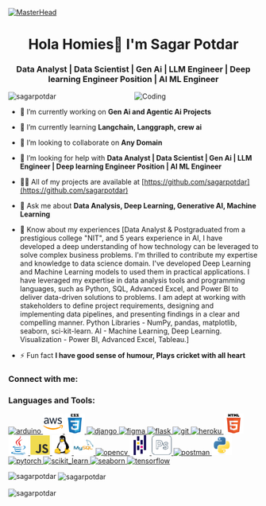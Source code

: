 [![MasterHead](https://static.vecteezy.com/system/resources/previews/009/233/529/non_2x/data-analysis-banner-web-icon-set-growth-focus-optimization-security-ranking-document-data-management-global-data-illustration-concept-vector.jpg)]()
<h1 align="center">Hola Homies👋 I'm Sagar Potdar</h1>
<h3 align="center">Data Analyst | Data Scientist | Gen Ai | LLM Engineer | Deep learning Engineer Position | AI ML Engineer</h3>
<img align="right" alt="Coding" width="250" src="https://media2.giphy.com/media/3oKIPEqDGUULpEU0aQ/giphy.gif?cid=ecf05e47qqt9w6c3mc5lteefc29rulcrrgnjh9xhma8sjmw8&rid=giphy.gif&ct=g">

<p align="left"> <img src="https://komarev.com/ghpvc/?username=sagarpotdar&label=Profile%20views&color=0e75b6&style=flat" alt="sagarpotdar" /> </p>


- 🔭 I’m currently working on **Gen Ai and Agentic Ai Projects**

- 🌱 I’m currently learning **Langchain, Langgraph, crew ai**

- 👯 I’m looking to collaborate on **Any Domain**

- 🤝 I’m looking for help with **Data Analyst | Data Scientist | Gen Ai | LLM Engineer | Deep learning Engineer Position | AI ML Engineer**

- 👨‍💻 All of my projects are available at [https://github.com/sagarpotdar](https://github.com/sagarpotdar)

- 💬 Ask me about **Data Analysis, Deep Learning, Generative AI, Machine Learning**

- 📄 Know about my experiences [Data Analyst & Postgraduated from a prestigious college "NIT", and 5 years experience in AI, I have developed a deep understanding of how technology can be leveraged to solve complex business problems. I'm thrilled to contribute my expertise and knowledge to data science domain. I've developed Deep Learning and Machine Learning models to used them in practical applications. I have leveraged my expertise in data analysis tools and programming languages, such as Python, SQL, Advanced Excel, and Power BI to deliver data-driven solutions to problems. I am adept at working with stakeholders to define project requirements, designing and implementing data pipelines, and presenting findings in a clear and compelling manner. Python Libraries - NumPy, pandas, matplotlib, seaborn, sci-kit-learn. AI - Machine Learning, Deep Learning. Visualization - Power BI, Advanced Excel, Tableau.]
- ⚡ Fun fact **I have good sense of humour, Plays cricket with all heart**

<h3 align="left">Connect with me:</h3>
<p align="left">
</p>

<h3 align="left">Languages and Tools:</h3>
<p align="left"> <a href="https://www.arduino.cc/" target="_blank" rel="noreferrer"> <img src="https://cdn.worldvectorlogo.com/logos/arduino-1.svg" alt="arduino" width="40" height="40"/> </a> <a href="https://aws.amazon.com" target="_blank" rel="noreferrer"> <img src="https://raw.githubusercontent.com/devicons/devicon/master/icons/amazonwebservices/amazonwebservices-original-wordmark.svg" alt="aws" width="40" height="40"/> </a> <a href="https://www.w3schools.com/css/" target="_blank" rel="noreferrer"> <img src="https://raw.githubusercontent.com/devicons/devicon/master/icons/css3/css3-original-wordmark.svg" alt="css3" width="40" height="40"/> </a> <a href="https://www.djangoproject.com/" target="_blank" rel="noreferrer"> <img src="https://cdn.worldvectorlogo.com/logos/django.svg" alt="django" width="40" height="40"/> </a> <a href="https://www.figma.com/" target="_blank" rel="noreferrer"> <img src="https://www.vectorlogo.zone/logos/figma/figma-icon.svg" alt="figma" width="40" height="40"/> </a> <a href="https://flask.palletsprojects.com/" target="_blank" rel="noreferrer"> <img src="https://www.vectorlogo.zone/logos/pocoo_flask/pocoo_flask-icon.svg" alt="flask" width="40" height="40"/> </a> <a href="https://git-scm.com/" target="_blank" rel="noreferrer"> <img src="https://www.vectorlogo.zone/logos/git-scm/git-scm-icon.svg" alt="git" width="40" height="40"/> </a> <a href="https://heroku.com" target="_blank" rel="noreferrer"> <img src="https://www.vectorlogo.zone/logos/heroku/heroku-icon.svg" alt="heroku" width="40" height="40"/> </a> <a href="https://www.w3.org/html/" target="_blank" rel="noreferrer"> <img src="https://raw.githubusercontent.com/devicons/devicon/master/icons/html5/html5-original-wordmark.svg" alt="html5" width="40" height="40"/> </a> <a href="https://www.java.com" target="_blank" rel="noreferrer"> <img src="https://raw.githubusercontent.com/devicons/devicon/master/icons/java/java-original.svg" alt="java" width="40" height="40"/> </a> <a href="https://developer.mozilla.org/en-US/docs/Web/JavaScript" target="_blank" rel="noreferrer"> <img src="https://raw.githubusercontent.com/devicons/devicon/master/icons/javascript/javascript-original.svg" alt="javascript" width="40" height="40"/> </a> <a href="https://www.linux.org/" target="_blank" rel="noreferrer"> <img src="https://raw.githubusercontent.com/devicons/devicon/master/icons/linux/linux-original.svg" alt="linux" width="40" height="40"/> </a> <a href="https://www.mysql.com/" target="_blank" rel="noreferrer"> <img src="https://raw.githubusercontent.com/devicons/devicon/master/icons/mysql/mysql-original-wordmark.svg" alt="mysql" width="40" height="40"/> </a> <a href="https://opencv.org/" target="_blank" rel="noreferrer"> <img src="https://www.vectorlogo.zone/logos/opencv/opencv-icon.svg" alt="opencv" width="40" height="40"/> </a> <a href="https://pandas.pydata.org/" target="_blank" rel="noreferrer"> <img src="https://raw.githubusercontent.com/devicons/devicon/2ae2a900d2f041da66e950e4d48052658d850630/icons/pandas/pandas-original.svg" alt="pandas" width="40" height="40"/> </a> <a href="https://www.photoshop.com/en" target="_blank" rel="noreferrer"> <img src="https://raw.githubusercontent.com/devicons/devicon/master/icons/photoshop/photoshop-line.svg" alt="photoshop" width="40" height="40"/> </a> <a href="https://postman.com" target="_blank" rel="noreferrer"> <img src="https://www.vectorlogo.zone/logos/getpostman/getpostman-icon.svg" alt="postman" width="40" height="40"/> </a> <a href="https://www.python.org" target="_blank" rel="noreferrer"> <img src="https://raw.githubusercontent.com/devicons/devicon/master/icons/python/python-original.svg" alt="python" width="40" height="40"/> </a> <a href="https://pytorch.org/" target="_blank" rel="noreferrer"> <img src="https://www.vectorlogo.zone/logos/pytorch/pytorch-icon.svg" alt="pytorch" width="40" height="40"/> </a> <a href="https://scikit-learn.org/" target="_blank" rel="noreferrer"> <img src="https://upload.wikimedia.org/wikipedia/commons/0/05/Scikit_learn_logo_small.svg" alt="scikit_learn" width="40" height="40"/> </a> <a href="https://seaborn.pydata.org/" target="_blank" rel="noreferrer"> <img src="https://seaborn.pydata.org/_images/logo-mark-lightbg.svg" alt="seaborn" width="40" height="40"/> </a> <a href="https://www.tensorflow.org" target="_blank" rel="noreferrer"> <img src="https://www.vectorlogo.zone/logos/tensorflow/tensorflow-icon.svg" alt="tensorflow" width="40" height="40"/> </a> </p>

<p><img align="left" src="https://github-readme-stats.vercel.app/api/top-langs?username=sagarpotdar&show_icons=true&locale=en&layout=compact" alt="sagarpotdar" /></p>

<p>&nbsp;<img align="center" src="https://github-readme-stats.vercel.app/api?username=sagarpotdar&show_icons=true&locale=en" alt="sagarpotdar" /></p>

<p><img align="center" src="https://github-readme-streak-stats.herokuapp.com/?user=sagarpotdar&" alt="sagarpotdar" /></p>

